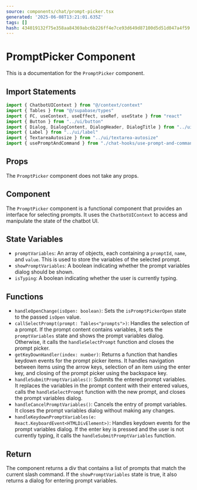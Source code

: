 ```yaml
---
source: components/chat/prompt-picker.tsx
generated: '2025-06-08T13:21:01.635Z'
tags: []
hash: 434019132f75e358aa84369abc6b226ff4e7ce93d649d87100d5d51d047a4f59
---
```

# PromptPicker Component

This is a documentation for the `PromptPicker` component.

## Import Statements

```jsx
import { ChatbotUIContext } from "@/context/context"
import { Tables } from "@/supabase/types"
import { FC, useContext, useEffect, useRef, useState } from "react"
import { Button } from "../ui/button"
import { Dialog, DialogContent, DialogHeader, DialogTitle } from "../ui/dialog"
import { Label } from "../ui/label"
import { TextareaAutosize } from "../ui/textarea-autosize"
import { usePromptAndCommand } from "./chat-hooks/use-prompt-and-command"
```

## Props

The `PromptPicker` component does not take any props.

## Component

The `PromptPicker` component is a functional component that provides an interface for selecting prompts. It uses the `ChatbotUIContext` to access and manipulate the state of the chatbot UI.

## State Variables

- `promptVariables`: An array of objects, each containing a `promptId`, `name`, and `value`. This is used to store the variables of the selected prompt.
- `showPromptVariables`: A boolean indicating whether the prompt variables dialog should be shown.
- `isTyping`: A boolean indicating whether the user is currently typing.

## Functions

- `handleOpenChange(isOpen: boolean)`: Sets the `isPromptPickerOpen` state to the passed `isOpen` value.
- `callSelectPrompt(prompt: Tables<"prompts">)`: Handles the selection of a prompt. If the prompt content contains variables, it sets the `promptVariables` state and shows the prompt variables dialog. Otherwise, it calls the `handleSelectPrompt` function and closes the prompt picker.
- `getKeyDownHandler(index: number)`: Returns a function that handles keydown events for the prompt picker items. It handles navigation between items using the arrow keys, selection of an item using the enter key, and closing of the prompt picker using the backspace key.
- `handleSubmitPromptVariables()`: Submits the entered prompt variables. It replaces the variables in the prompt content with their entered values, calls the `handleSelectPrompt` function with the new prompt, and closes the prompt variables dialog.
- `handleCancelPromptVariables()`: Cancels the entry of prompt variables. It closes the prompt variables dialog without making any changes.
- `handleKeydownPromptVariables(e: React.KeyboardEvent<HTMLDivElement>)`: Handles keydown events for the prompt variables dialog. If the enter key is pressed and the user is not currently typing, it calls the `handleSubmitPromptVariables` function.

## Return

The component returns a div that contains a list of prompts that match the current slash command. If the `showPromptVariables` state is true, it also returns a dialog for entering prompt variables.
